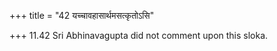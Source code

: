 +++
title = "42 यच्चावहासार्थमसत्कृतोऽसि"

+++
11.42 Sri Abhinavagupta did not comment upon this sloka.
